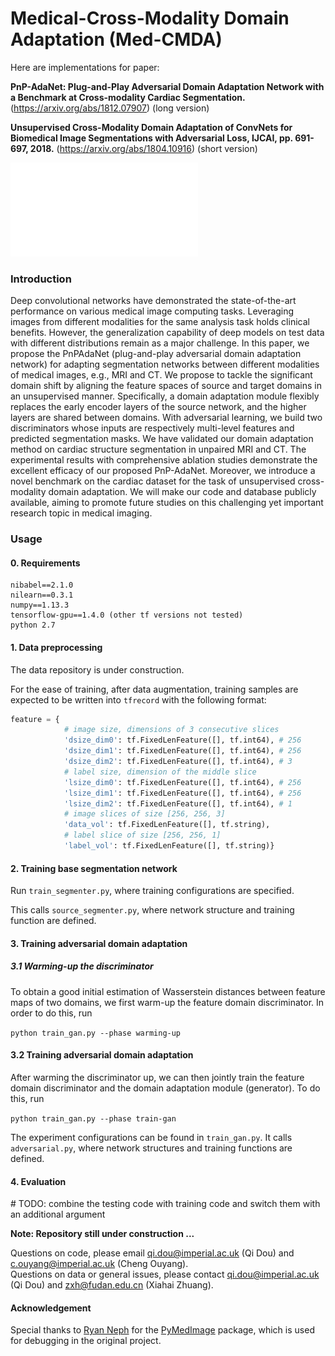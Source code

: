 # Medical-Cross-Modality Domain Adaptation (Med-CMDA)

Here are implementations for paper: <br />

**PnP-AdaNet: Plug-and-Play Adversarial Domain Adaptation Network with a Benchmark at Cross-modality Cardiac Segmentation.** (https://arxiv.org/abs/1812.07907) (long version)
 
**Unsupervised Cross-Modality Domain Adaptation of ConvNets for Biomedical Image Segmentations with Adversarial Loss, IJCAI, pp. 691-697, 2018.** (https://arxiv.org/abs/1804.10916) (short version)

![](assets/overview_new_v2.pdf)

### Introduction

Deep convolutional networks have demonstrated the state-of-the-art performance on various medical image computing tasks. Leveraging images from different modalities for the same analysis task holds clinical benefits. However, the generalization capability of deep models on test data with different distributions remain as a major challenge. In this paper, we propose the PnPAdaNet (plug-and-play adversarial domain adaptation network) for adapting segmentation networks between different modalities of medical images, e.g., MRI and CT. We propose to tackle the significant domain shift by aligning the feature spaces of source and target domains in an unsupervised manner. Specifically, a domain adaptation module flexibly replaces the early encoder layers of the source network, and the higher layers are shared between domains. With adversarial learning, we build two discriminators whose inputs are respectively multi-level features and predicted segmentation masks. We have validated our domain adaptation method on cardiac structure segmentation in unpaired MRI and CT. The experimental results with comprehensive ablation studies demonstrate the excellent efficacy of our proposed PnP-AdaNet. Moreover, we introduce a novel benchmark on the cardiac dataset for the task of unsupervised cross-modality domain adaptation. We will make our code and database publicly available, aiming to promote future studies on this challenging yet important research topic in medical imaging.

### Usage

#### 0. Requirements

```
nibabel==2.1.0
nilearn==0.3.1
numpy==1.13.3
tensorflow-gpu==1.4.0 (other tf versions not tested)
python 2.7
```

#### 1. Data preprocessing

The data repository is under construction.

For the ease of training, after data augmentation, training samples are expected to be written into `tfrecord` with the following format:
```python
feature = {
            # image size, dimensions of 3 consecutive slices
            'dsize_dim0': tf.FixedLenFeature([], tf.int64), # 256
            'dsize_dim1': tf.FixedLenFeature([], tf.int64), # 256
            'dsize_dim2': tf.FixedLenFeature([], tf.int64), # 3
            # label size, dimension of the middle slice
            'lsize_dim0': tf.FixedLenFeature([], tf.int64), # 256
            'lsize_dim1': tf.FixedLenFeature([], tf.int64), # 256
            'lsize_dim2': tf.FixedLenFeature([], tf.int64), # 1
            # image slices of size [256, 256, 3]
            'data_vol': tf.FixedLenFeature([], tf.string),
            # label slice of size [256, 256, 1]
            'label_vol': tf.FixedLenFeature([], tf.string)}
```

#### 2. Training base segmentation network

Run `train_segmenter.py`, where training configurations are specified.  

This calls `source_segmenter.py`, where network structure and training function are defined.

#### 3. Training adversarial domain adaptation

##### 3.1 Warming-up the discriminator

To obtain a good initial estimation of Wasserstein distances between feature maps of two domains, we first warm-up the feature domain discriminator. In order to do this, run

`python train_gan.py --phase warming-up`

#### 3.2 Training adversarial domain adaptation

After warming the discriminator up, we can then jointly train the feature domain discriminator and the domain adaptation module (generator). To do this, run

`python train_gan.py --phase train-gan`

The experiment configurations can be found in `train_gan.py`.  It calls `adversarial.py`, where network structures and training functions are defined.

#### 4. Evaluation

\# TODO: combine the testing code with training code and switch them with an additional argument

**Note: Repository still under construction ...**

Questions on code, please email qi.dou@imperial.ac.uk (Qi Dou) and c.ouyang@imperial.ac.uk (Cheng Ouyang). <br />
Questions on data or general issues, please contact qi.dou@imperial.ac.uk (Qi Dou) and zxh@fudan.edu.cn (Xiahai Zhuang).

#### Acknowledgement

Special thanks to [Ryan Neph](https://github.com/ryanneph) for the [PyMedImage](https://github.com/ryanneph/PyMedImage) package, which is used for debugging in the original project.
